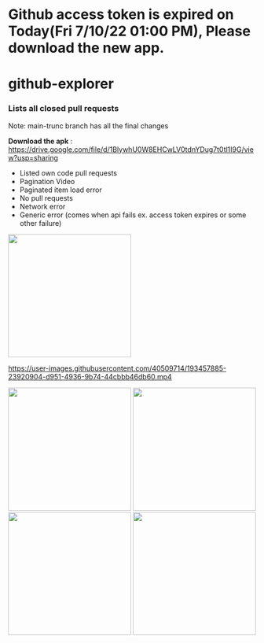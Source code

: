 # Github access token is expired on Today(Fri 7/10/22 01:00 PM), Please download the new app. 

# github-explorer
### Lists all closed pull requests

Note: main-trunc branch has all the final changes


**Download the apk** : https://drive.google.com/file/d/1BlywhU0W8EHCwLV0tdnYDug7t0tl1I9G/view?usp=sharing


- Listed own code pull requests
- Pagination Video
- Paginated item load error
- No pull requests
- Network error
- Generic error (comes when api fails ex. access token expires or some other failure)

<img src=https://user-images.githubusercontent.com/40509714/193457823-acfd8848-c024-4bef-9cae-e91ebb5d9bad.jpg width=250>

https://user-images.githubusercontent.com/40509714/193457885-23920904-d951-4936-9b74-44cbbb46db60.mp4



<img src=https://user-images.githubusercontent.com/40509714/193457925-9da542c5-1cae-40a0-8b7d-03e106d92b45.jpg width=250>



<img src=https://user-images.githubusercontent.com/40509714/193457965-dcdc06b3-e480-4abb-a538-b6730696d234.jpg width=250>



<img src=https://user-images.githubusercontent.com/40509714/193458010-49d83c83-0a3d-4aa4-8570-b33942079e3f.jpg width=250>


<img src=https://user-images.githubusercontent.com/40509714/193458058-98749cd7-013a-4ccd-a867-f487f8c11d51.jpg width=250>
